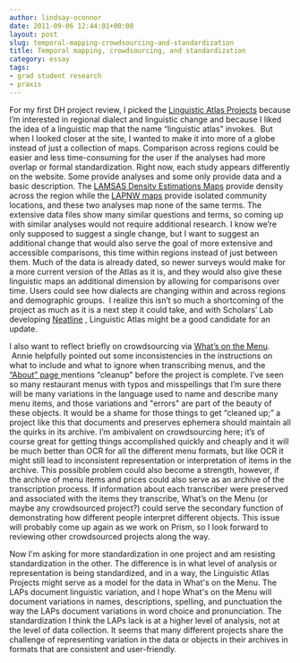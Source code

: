```yaml
---
author: lindsay-oconnor
date: 2011-09-06 12:44:01+00:00
layout: post
slug: temporal-mapping-crowdsourcing-and-standardization
title: Temporal mapping, crowdsourcing, and standardization
category: essay
tags:
- grad student research
- praxis
---
```


For my first DH project review, I picked the [Linguistic Atlas Projects](http://www.lap.uga.edu/) because I’m interested in regional dialect and linguistic change and because I liked the idea of a linguistic map that the name “linguistic atlas” invokes.  But when I looked closer at the site, I wanted to make it into more of a globe instead of just a collection of maps. Comparison across regions could be easier and less time-consuming for the user if the analyses had more overlap or formal standardization. Right now, each study appears differently on the website. Some provide analyses and some only provide data and a basic description. The [LAMSAS Density Estimations Maps](http://us.english.uga.edu/cgi-bin/lapsite.fcgi/lamsas/de-maps/) provide density across the region while the [LAPNW maps](http://us.english.uga.edu/cgi-bin/lapsite.fcgi/lapnw/maps/) provide isolated community locations, and these two analyses map none of the same terms. The extensive data files show many similar questions and terms, so coming up with similar analyses would not require additional research. I know we’re only supposed to suggest a single change, but I want to suggest an additional change that would also serve the goal of more extensive and accessible comparisons, this time within regions instead of just between them. Much of the data is already dated, so newer surveys would make for a more current version of the Atlas as it is, and they would also give these linguistic maps an additional dimension by allowing for comparisons over time. Users could see how dialects are changing within and across regions and demographic groups.  I realize this isn’t so much a shortcoming of the project as much as it is a next step it could take, and with Scholars’ Lab developing [Neatline](http://www2.scholarslab.org/about/projects.html#project-detail) , Linguistic Atlas might be a good candidate for an update.

I also want to reflect briefly on crowdsourcing via [What’s on the Menu](http://menus.nypl.org/).  Annie helpfully pointed out some inconsistencies in the instructions on what to include and what to ignore when transcribing menus, and the [“About” page ](http://menus.nypl.org/about)mentions “cleanup” before the project is complete. I’ve seen so many restaurant menus with typos and misspellings that I’m sure there will be many variations in the language used to name and describe many menu items, and those variations and "errors" are part of the beauty of these objects. It would be a shame for those things to get “cleaned up;” a project like this that documents and preserves ephemera should maintain all the quirks in its archive. I’m ambivalent on crowdsourcing here; it’s of course great for getting things accomplished quickly and cheaply and it will be much better than OCR for all the different menu formats, but like OCR it might still lead to inconsistent representation or interpretation of items in the archive. This possible problem could also become a strength, however, if the archive of menu items and prices could also serve as an archive of the transcription process. If information about each transcriber were preserved and associated with the items they transcribe, What’s on the Menu (or maybe any crowdsourced project?) could serve the secondary function of demonstrating how different people interpret different objects. This issue will probably come up again as we work on Prism, so I look forward to reviewing other crowdsourced projects along the way.

Now I'm asking for more standardization in one project and am resisting standardization in the other. The difference is in what level of analysis or representation is being standardized, and in a way, the Linguistic Atlas Projects might serve as a model for the data in What's on the Menu. The LAPs document linguistic variation, and I hope What's on the Menu will document variations in names, descriptions, spelling, and punctuation the way the LAPs document variations in word choice and pronunciation. The standardization I think the LAPs lack is at a higher level of analysis, not at the level of data collection. It seems that many different projects share the challenge of representing variation in the data or objects in their archives in formats that are consistent and user-friendly.
